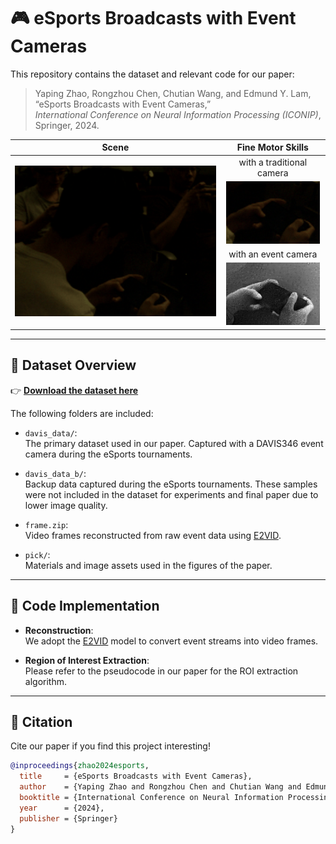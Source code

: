 # 🎮 eSports Broadcasts with Event Cameras

This repository contains the dataset and relevant code for our paper:

> Yaping Zhao, Rongzhou Chen, Chutian Wang, and Edmund Y. Lam,  
> “eSports Broadcasts with Event Cameras,”  
> *International Conference on Neural Information Processing (ICONIP)*, Springer, 2024.
<table class="center" align="center">
    <thead class="center">
        <tr>
            <th>Scene</th>
            <th>Fine Motor Skills</th>
        </tr>
    </thead>
    <tbody class="center" align="center">
        <tr>
            <td rowspan=4><img src="img/frame.gif" raw=true></td>
            <td>with a traditional camera</td>
        </tr>
        <tr>
            <td class="center" align="center"><img src="img/frame_crop.gif" raw=true></td>
        </tr>
        <tr>
            <td>with an event camera</td>
        </tr>
        <tr>
            <td><img src="img/event.gif" raw=true></td>
        </tr>
    </tbody>
</table>

---

## 📁 Dataset Overview

👉 **[Download the dataset here](https://connecthkuhk-my.sharepoint.com/:f:/g/personal/zhaoyp_connect_hku_hk/Em14pK42rO9Lshv2rVNu9vsBaHIsc5CpEzgUY_tbqAfYOA?e=6PBVQG)**

The following folders are included:

- `davis_data/`:  
  The primary dataset used in our paper. Captured with a DAVIS346 event camera during the eSports tournaments.

- `davis_data_b/`:  
  Backup data captured during the eSports tournaments. These samples were not included in the dataset for experiments and final paper due to lower image quality.

- `frame.zip`:  
  Video frames reconstructed from raw event data using [E2VID](https://github.com/uzh-rpg/rpg_e2vid).

- `pick/`:  
  Materials and image assets used in the figures of the paper.

---

## 🧠 Code Implementation

- **Reconstruction**:  
  We adopt the [E2VID](https://github.com/uzh-rpg/rpg_e2vid) model to convert event streams into video frames.

- **Region of Interest Extraction**:  
  Please refer to the pseudocode in our paper for the ROI extraction algorithm.

---

## 📌 Citation

Cite our paper if you find this project interesting!

```bibtex
@inproceedings{zhao2024esports,
  title     = {eSports Broadcasts with Event Cameras},
  author    = {Yaping Zhao and Rongzhou Chen and Chutian Wang and Edmund Y. Lam},
  booktitle = {International Conference on Neural Information Processing (ICONIP)},
  year      = {2024},
  publisher = {Springer}
}

